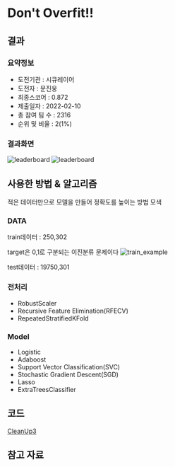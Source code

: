 # Don't Overfit!!

## 결과

### 요약정보

- 도전기관 : 시큐레이어
- 도전자 : 문진웅
- 최종스코어 : 0.872
- 제출일자 : 2022-02-10
- 총 참여 팀 수 : 2316
- 순위 및 비율 : 2(1%)

### 결과화면

![leaderboard](./img/score.png)
![leaderboard](./img/rank.png)

## 사용한 방법 & 알고리즘

적은 데이터만으로 모델을 만들어 정확도를 높이는 방법 모색

### DATA

train데이터 : 250,302

target은 0,1로 구분되는 이진분류 문제이다
![train_example](./img/train_example.png)

test데이터 : 19750,301

### 전처리
- RobustScaler
- Recursive Feature Elimination(RFECV)
- RepeatedStratifiedKFold
### Model
- Logistic
- Adaboost
- Support Vector Classification(SVC)
- Stochastic Gradient Descent(SGD)
- Lasso
- ExtraTreesClassifier

## 코드
[CleanUp3](./CleanUp3/FinalModel.py)

## 참고 자료
